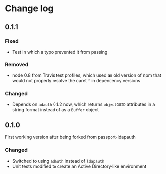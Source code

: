 # Change log

## 0.1.1
### Fixed
- Test in which a typo prevented it from passing

### Removed
- node 0.8 from Travis test profiles, which used an old version of npm that
  would not properly resolve the caret `^` in dependency versions
  
### Changed
- Depends on `adauth` 0.1.2 now, which returns `objectGUID` attributes in a
  string format instead of as a `Buffer` object

## 0.1.0
First working version after being forked from passport-ldapauth

### Changed
- Switched to using `adauth` instead of `ldapauth`
- Unit tests modified to create an Active Directory-like environment